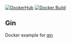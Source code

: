 [![DockerHub][dockerhub-image]][dockerhub-url]
[![Docker Build][gh-actions-image]][gh-actions-url]

## Gin

Docker example for [gin](https://github.com/gin-gonic/gin)

[gh-actions-image]: https://github.com/build-xmpls/gin/actions/workflows/docker.yml/badge.svg
[gh-actions-url]: https://github.com/build-xmpls/gin/actions/workflows/docker.yml

[dockerhub-image]: https://img.shields.io/badge/docker-ready-blue.svg
[dockerhub-url]: https://hub.docker.com/r/xmpls/gin
